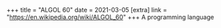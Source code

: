 +++
title = "ALGOL 60"
date = 2021-03-05
[extra]
link = "https://en.wikipedia.org/wiki/ALGOL_60"
+++
A programming language

